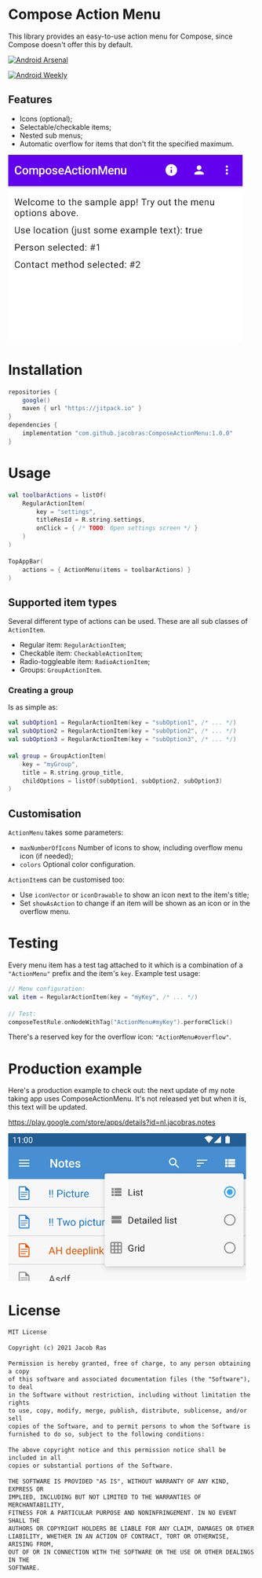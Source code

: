 # Compose Action Menu

This library provides an easy-to-use action menu for Compose, since Compose doesn't offer this by default.

[![Android Arsenal]( https://img.shields.io/badge/Android%20Arsenal-ComposeActionMenu-green.svg?style=flat )]( https://android-arsenal.com/details/1/8261 )

[![Android Weekly](https://androidweekly.net/issues/issue-499/badge)](https://androidweekly.net/issues/issue-499/)

## Features

- Icons (optional);
- Selectable/checkable items;
- Nested sub menus;
- Automatic overflow for items that don't fit the specified maximum.

![Animated preview image](preview.gif)

# Installation

```groovy
repositories {
    google()
    maven { url "https://jitpack.io" }
}
dependencies {
    implementation "com.github.jacobras:ComposeActionMenu:1.0.0"
}
```

# Usage

```kotlin
val toolbarActions = listOf(
    RegularActionItem(
        key = "settings",
        titleResId = R.string.settings,
        onClick = { /* TODO: Open settings screen */ }
    )
)

TopAppBar(
    actions = { ActionMenu(items = toolbarActions) }
)
```

## Supported item types

Several different type of actions can be used. These are all sub classes of `ActionItem`.

- Regular item: `RegularActionItem`;
- Checkable item: `CheckableActionItem`;
- Radio-toggleable item: `RadioActionItem`;
- Groups: `GroupActionItem`.

### Creating a group

Is as simple as:

```kotlin
val subOption1 = RegularActionItem(key = "subOption1", /* ... */)
val subOption2 = RegularActionItem(key = "subOption2", /* ... */)
val subOption3 = RegularActionItem(key = "subOption3", /* ... */)

val group = GroupActionItem(
    key = "myGroup",
    title = R.string.group_title,
    childOptions = listOf(subOption1, subOption2, subOption3)
)
```

## Customisation

`ActionMenu` takes some parameters:

- `maxNumberOfIcons` Number of icons to show, including overflow menu icon (if needed);
- `colors` Optional color configuration.

`ActionItem`s can be customised too:

- Use `iconVector` or `iconDrawable` to show an icon next to the item's title;
- Set `showAsAction` to change if an item will be shown as an icon or in the overflow menu.

# Testing

Every menu item has a test tag attached to it which is a combination of a `"ActionMenu"` prefix and the item's `key`. Example test usage:

```kotlin
// Menu configuration:
val item = RegularActionItem(key = "myKey", /* ... */)

// Test:
composeTestRule.onNodeWithTag("ActionMenu#myKey").performClick()
```

There's a reserved key for the overflow icon: `"ActionMenu#overflow"`.

# Production example

Here's a production example to check out: the next update of my note taking app uses ComposeActionMenu. It's not released yet but when it
is, this text will be updated.

<https://play.google.com/store/apps/details?id=nl.jacobras.notes>

![](preview_notes.png)

# License

```
MIT License

Copyright (c) 2021 Jacob Ras

Permission is hereby granted, free of charge, to any person obtaining a copy
of this software and associated documentation files (the "Software"), to deal
in the Software without restriction, including without limitation the rights
to use, copy, modify, merge, publish, distribute, sublicense, and/or sell
copies of the Software, and to permit persons to whom the Software is
furnished to do so, subject to the following conditions:

The above copyright notice and this permission notice shall be included in all
copies or substantial portions of the Software.

THE SOFTWARE IS PROVIDED "AS IS", WITHOUT WARRANTY OF ANY KIND, EXPRESS OR
IMPLIED, INCLUDING BUT NOT LIMITED TO THE WARRANTIES OF MERCHANTABILITY,
FITNESS FOR A PARTICULAR PURPOSE AND NONINFRINGEMENT. IN NO EVENT SHALL THE
AUTHORS OR COPYRIGHT HOLDERS BE LIABLE FOR ANY CLAIM, DAMAGES OR OTHER
LIABILITY, WHETHER IN AN ACTION OF CONTRACT, TORT OR OTHERWISE, ARISING FROM,
OUT OF OR IN CONNECTION WITH THE SOFTWARE OR THE USE OR OTHER DEALINGS IN THE
SOFTWARE.
```
